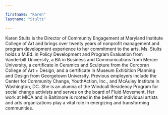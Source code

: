 ```yaml
---

firstname: "Karen"
lastname: "Stults"

---
```


Karen Stults is the Director of Community Engagement at Maryland Institute College of Art and brings over twenty years of nonprofit management and program development experience to her commitment to the arts. Ms. Stults holds a M.Ed. in Policy Development and Program Evaluation from Vanderbilt University, a BA in Business and Communications from Mercer University, a certificate in Ceramics and Sculpture from the Corcoran College of Art + Design, and a certificate in Museum Exhibition Planning and Design from Georgetown University. Previous employers include the Center for Community Change, YouthAction, Inc., and McAuley Institute in Washington, DC. She is an alumna of the Windcall Residency Program for social change activists and serves on the board of Fluid Movement. Her work at MICA and in Baltimore is rooted in the belief that individual artists and arts organizations play a vital role in energizing and transforming communities.
